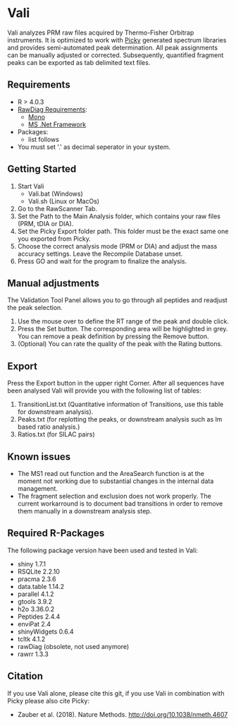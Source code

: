# Vali
Vali analyzes PRM raw files acquired by Thermo-Fisher Orbitrap instruments. It is optimized to work with [Picky](https://picky.mdc-berlin.de) generated spectrum libraries and provides semi-automated peak determination. All peak assignments can be manually adjusted or corrected. Subsequently, quantified fragment peaks can be exported as tab delimited text files.
## Requirements
* R > 4.0.3
* [RawDiag Requirements](https://github.com/fgcz/rawDiag):
    * [Mono](https://www.mono-project.com)
    * [MS .Net Framework](https://dotnet.microsoft.com/download)
* Packages:
    * list follows
 * You must set '.' as decimal seperator in your system. 

## Getting Started
1. Start Vali
    * Vali.bat (Windows)
    * Vali.sh (Linux or MacOs)
2. Go to the RawScanner Tab.
3. Set the Path to the Main Analysis folder, which contains your raw files (PRM, tDIA or DIA).
4. Set the Picky Export folder path. This folder must be the exact same one you exported from Picky. 
5. Choose the correct analysis mode (PRM or DIA) and adjust the mass accuracy settings. Leave the Recompile Database unset.
6. Press GO and wait for the program to finalize the analysis.
## Manual adjustments
The Validation Tool Panel allows you to go through all peptides and readjust the peak selection.

1. Use the mouse over to define the RT range of the peak and double click. 
2. Press the Set button. The corresponding area will be highlighted in grey. You can remove a peak definition by pressing the Remove button.
3. (Optional) You can rate the quality of the peak with the Rating buttons.

## Export
Press the Export button in the upper right Corner. After all sequences have been analysed Vali will provide you with the following list of tables:
1. TransitionList.txt (Quantitative information of Transitions, use this table for downstream analysis).
2. Peaks.txt (for replotting the peaks, or downstream analysis such as lm based ratio analysis.)
4. Ratios.txt (for SILAC pairs)

## Known issues
* The MS1 read out function and the AreaSearch function is at the moment not working due to substantial changes in the internal data management.
* The fragment selection and exclusion does not work properly. The current workarround is to document bad transitions in order to remove them manually in a downstream analysis step. 

## Required R-Packages
The following package version have been used and tested in Vali:
* shiny 1.7.1
* RSQLite 2.2.10
* pracma 2.3.6
* data.table 1.14.2
* parallel 4.1.2
* gtools 3.9.2
* h2o 3.36.0.2
* Peptides 2.4.4
* enviPat 2.4
* shinyWidgets 0.6.4
* tcltk 4.1.2
* rawDiag (obsolete, not used anymore)
* rawrr 1.3.3

## Citation
If you use Vali alone, please cite this git, if you use Vali in combination with Picky please also cite Picky:

* Zauber et al. (2018). Nature Methods. http://doi.org/10.1038/nmeth.4607


